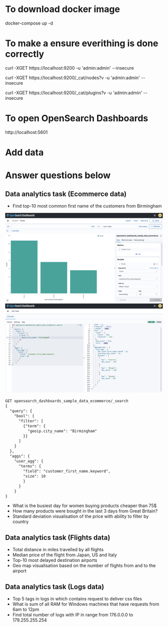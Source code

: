 # To download docker image
docker-compose up -d


# To make a ensure everithing is done correctly

curl -XGET https://localhost:9200 -u 'admin:admin' --insecure

curl -XGET https://localhost:9200/_cat/nodes?v -u 'admin:admin' --insecure

curl -XGET https://localhost:9200/_cat/plugins?v -u 'admin:admin' --insecure

# To open OpenSearch Dashboards

http://localhost:5601

# Add data

# Answer questions below

## Data analytics task (Ecommerce data)

- Find top-10 most common first name of the customers from Birmingham

![](./screenshoots/top10Birmingham_Kibana.png)
![](./screenshoots/top10Birmingham_query.png)

``` console
GET opensearch_dashboards_sample_data_ecommerce/_search
{
  "query": {
    "bool": {
      "filter": [
        {"term": {
          "geoip.city_name": "Birmingham"
        }}
      ]
    }
  }, 
  "aggs": {
    "user_agg": {
      "terms": {
        "field": "customer_first_name.keyword",
        "size": 10
        }
      }
    }
}
```


- What is the busiest day for women buying products cheaper than 75$
- How many products were bought in the last 3 days from Great Britain?
- Standard deviation visualisation of the price with ability to filter by country


## Data analytics task (Flights data)

- Total distance in miles travelled by all flights
- Median price of the flight from Japan, US and Italy
- Top-10 most delayed destination airports
- Geo map visualisation based on the number of flights from and to the airport

## Data analytics task (Logs data)

- Top 5 tags in logs in which contains request to deliver css files
- What is sum of all RAM for Windows machines that have requests from 6am to 12pm
- Find total number of logs with IP in range from 176.0.0.0 to 179.255.255.254